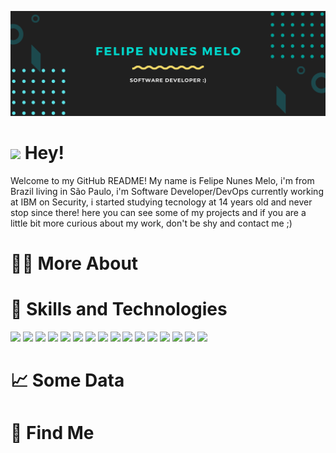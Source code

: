 [![Header](https://github.com/felipemelonunes09/felipemelonunes09/blob/main/assets/presentation-header.png "Header")](https://github.com/felipemelonunes09/felipemelonunes09/blob/main/assets/img-header.jpg)

# <img src="https://raw.githubusercontent.com/MartinHeinz/MartinHeinz/master/wave.gif" width="30px"> Hey!
Welcome to my GitHub README! My name is Felipe Nunes Melo, i'm from Brazil living in São Paulo, i'm Software Developer/DevOps currently working at IBM on Security, i started studying tecnology at 14 years old and never stop since there! here you can see some of my projects and if you are a little bit more curious about my work, don't be shy and contact me ;)

# 💁‍♂️ More About

# 🔧 Skills and Technologies 
![](https://img.shields.io/badge/Code-Python-informational?style=for-the-badge&logo=python&logoColor=white&color=BD2A95)
![](https://img.shields.io/badge/Code-JavaScript-informational?style=for-the-badge&logo=javascript&logoColor=white&color=BD2A95)
![](https://img.shields.io/badge/Code-Java-informational?style=for-the-badge&logo=java&logoColor=white&color=BD2A95)
![](https://img.shields.io/badge/Code-Typescript-informational?style=for-the-badge&logo=typescript&logoColor=white&color=BD2A95)
![](https://img.shields.io/badge/Code-CSharp-informational?style=for-the-badge&logo=csharp&logoColor=white&color=BD2A95)
![](https://img.shields.io/badge/Code-NodeJs-informational?style=for-the-badge&logo=nodejs&logoColor=white&color=BD2A95)
![](https://img.shields.io/badge/Framework-AspNet-informational?style=for-the-badge&logo=aspnet&logoColor=white&color=FFD538)
![](https://img.shields.io/badge/Framework-Vue-informational?style=for-the-badge&logo=vue.js&logoColor=white&color=FFD538)
![](https://img.shields.io/badge/Framework-Angular-informational?style=for-the-badge&logo=angular&logoColor=white&color=FFD538)
![](https://img.shields.io/badge/Framework-Ionic-informational?style=for-the-badge&logo=ionic&logoColor=white&color=FFD538)
![](https://img.shields.io/badge/Tools-SQLServer-informational?style=for-the-badge&logo=sqlserver&logoColor=white&color=2bbc8a)
![](https://img.shields.io/badge/Tools-MongoDB-informational?style=for-the-badge&logo=mongodb&logoColor=white&color=2bbc8a)
![](https://img.shields.io/badge/Tools-PostgreSQL-informational?style=for-the-badge&logo=postgresql&logoColor=white&color=2bbc8a)
![](https://img.shields.io/badge/Tools-MySQL-informational?style=for-the-badge&logo=mysql&logoColor=white&color=2bbc8a)
![](https://img.shields.io/badge/Tools-Docker-informational?style=for-the-badge&logo=docker&logoColor=white&color=2bbc8a)
![](https://img.shields.io/badge/Cloud-Digital_Ocean-informational?style=for-the-badge&logo=digitalocean&logoColor=white&color=2bbc8a)

# 📈 Some Data 

# 🔎 Find Me


 

<!--
**felipemelonunes09/felipemelonunes09** is a ✨ _special_ ✨ repository because its `README.md` (this file) appears on your GitHub profile.

Here are some ideas to get you started:

- 🔭 I’m currently working on ...
- 🌱 I’m currently learning ...
- 👯 I’m looking to collaborate on ...
- 🤔 I’m looking for help with ...
- 💬 Ask me about ...
- 📫 How to reach me: ...
- 😄 Pronouns: ...
- ⚡ Fun fact: ...
-->
